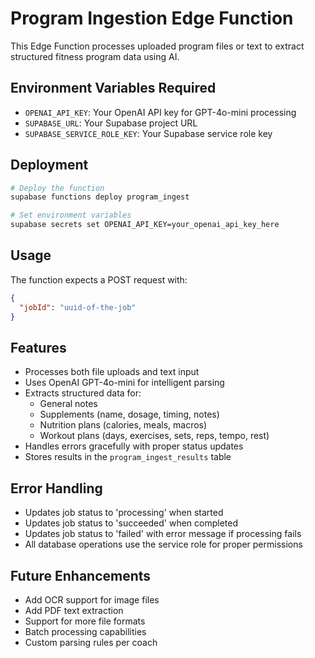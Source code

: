 # Program Ingestion Edge Function

This Edge Function processes uploaded program files or text to extract structured fitness program data using AI.

## Environment Variables Required

- `OPENAI_API_KEY`: Your OpenAI API key for GPT-4o-mini processing
- `SUPABASE_URL`: Your Supabase project URL
- `SUPABASE_SERVICE_ROLE_KEY`: Your Supabase service role key

## Deployment

```bash
# Deploy the function
supabase functions deploy program_ingest

# Set environment variables
supabase secrets set OPENAI_API_KEY=your_openai_api_key_here
```

## Usage

The function expects a POST request with:

```json
{
  "jobId": "uuid-of-the-job"
}
```

## Features

- Processes both file uploads and text input
- Uses OpenAI GPT-4o-mini for intelligent parsing
- Extracts structured data for:
  - General notes
  - Supplements (name, dosage, timing, notes)
  - Nutrition plans (calories, meals, macros)
  - Workout plans (days, exercises, sets, reps, tempo, rest)
- Handles errors gracefully with proper status updates
- Stores results in the `program_ingest_results` table

## Error Handling

- Updates job status to 'processing' when started
- Updates job status to 'succeeded' when completed
- Updates job status to 'failed' with error message if processing fails
- All database operations use the service role for proper permissions

## Future Enhancements

- Add OCR support for image files
- Add PDF text extraction
- Support for more file formats
- Batch processing capabilities
- Custom parsing rules per coach
